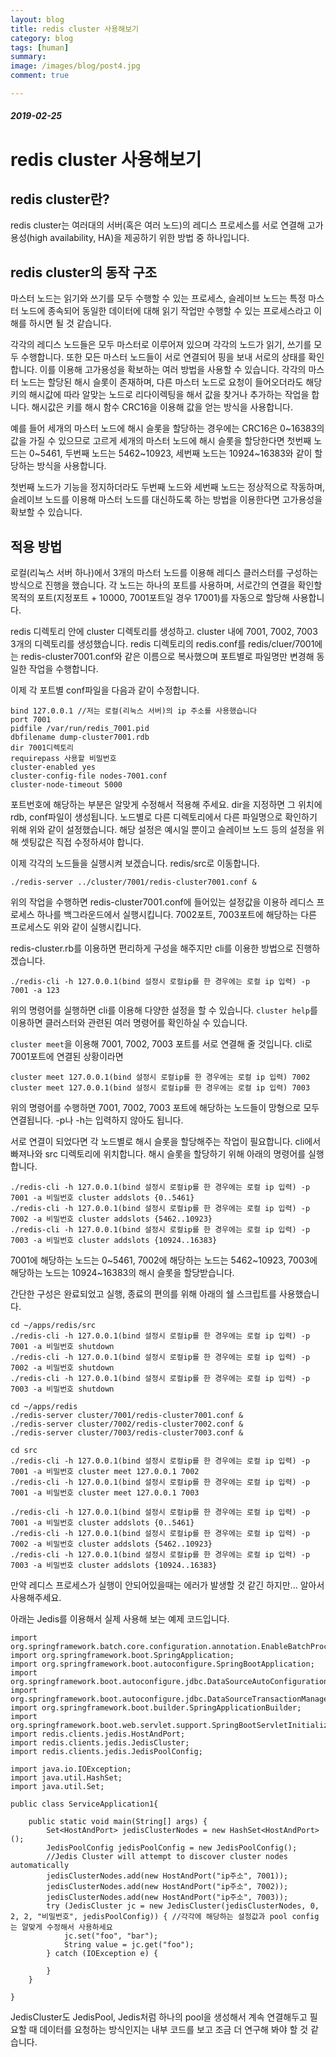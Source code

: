 ```yaml
---
layout: blog
title: redis cluster 사용해보기
category: blog
tags: [human]  
summary:
image: /images/blog/post4.jpg
comment: true

---
```

##### 2019-02-25


# redis cluster 사용해보기

## redis cluster란?
redis cluster는 여러대의 서버(혹은 여러 노드)의 레디스 프로세스를 서로 연결해 고가용성(high availability, HA)을 제공하기 위한 방법 중 하나입니다.

## redis cluster의 동작 구조
마스터 노드는 읽기와 쓰기를 모두 수행할 수 있는 프로세스, 슬레이브 노드는 특정 마스터 노드에 종속되어 동일한 데이터에 대해 읽기 작업만
수행할 수 있는 프로세스라고 이해를 하시면 될 것 같습니다.

각각의 레디스 노드들은 모두 마스터로 이루어져 있으며 각각의 노드가 읽기, 쓰기를 모두 수행합니다. 또한 모든 마스터 노드들이 서로 연결되어
핑을 보내 서로의 상태를 확인합니다. 이를 이용해 고가용성을 확보하는 여러 방법을 사용할 수 있습니다.
각각의 마스터 노드는 할당된 해시 슬롯이 존재하며, 다른 마스터 노드로 요청이 들어오더라도 해당 키의 해시값에 따라 알맞는 노드로 리다이렉팅을 해서
값을 찾거나 추가하는 작업을 합니다.
해시값은 키를 해시 함수 CRC16을 이용해 값을 얻는 방식을 사용합니다.

예를 들어 세개의 마스터 노드에 해시 슬롯을 할당하는 경우에는
CRC16은 0~16383의 값을 가질 수 있으므로 고르게 세개의 마스터 노드에 해시 슬롯을 할당한다면
첫번째 노드는 0~5461, 두번째 노드는 5462~10923, 세번째 노드는 10924~16383와 같이 할당하는 방식을 사용합니다.

첫번째 노드가 기능을 정지하더라도 두번째 노드와 세번째 노드는 정상적으로 작동하며, 슬레이브 노드를 이용해 마스터 노드를 대신하도록 하는 방법을 이용한다면
고가용성을 확보할 수 있습니다.

## 적용 방법
로컬(리눅스 서버 하나)에서 3개의 마스터 노드를 이용해 레디스 클러스터를 구성하는 방식으로 진행을 했습니다. 각 노드는 하나의 포트를 사용하며, 서로간의 연결을 확인할 목적의 포트(지정포트 + 10000, 7001포트일 경우 17001)를 자동으로 할당해 사용합니다.

redis 디렉토리 안에 cluster 디렉토리를 생성하고. cluster 내에 7001, 7002, 7003 3개의 디렉토리를 생성했습니다.
redis 디렉토리의 redis.conf를 redis/cluer/7001에는 redis-cluster7001.conf와 같은 이름으로 복사했으며 포트별로 파일명만 변경해 동일한 작업을 수행합니다.

이제 각 포트별 conf파일을 다음과 같이 수정합니다.
```
bind 127.0.0.1 //저는 로컬(리눅스 서버)의 ip 주소를 사용했습니다
port 7001
pidfile /var/run/redis_7001.pid
dbfilename dump-cluster7001.rdb
dir 7001디렉토리
requirepass 사용할 비밀번호
cluster-enabled yes
cluster-config-file nodes-7001.conf
cluster-node-timeout 5000
```
포트번호에 해당하는 부분은 알맞게 수정해서 적용해 주세요.
dir을 지정하면 그 위치에 rdb, conf파일이 생성됩니다. 노드별로 다른 디렉토리에서 다른 파일명으로 확인하기 위해 위와 같이 설정했습니다.
해당 설정은 예시일 뿐이고 슬레이브 노드 등의 설정을 위해 셋팅값은 직접 수정하셔야 합니다.

이제 각각의 노드들을 실행시켜 보겠습니다. redis/src로 이동합니다.
```
./redis-server ../cluster/7001/redis-cluster7001.conf &
```
위의 작업을 수행하면 redis-cluster7001.conf에 들어있는 설정값을 이용하 레디스 프로세스 하나를 백그라운드에서 실행시킵니다.
7002포트, 7003포트에 해당하는 다른 프로세스도 위와 같이 실행시킵니다.

redis-cluster.rb를 이용하면 편리하게 구성을 해주지만 cli를 이용한 방법으로 진행하겠습니다.

```
./redis-cli -h 127.0.0.1(bind 설정시 로컬ip를 한 경우에는 로컬 ip 입력) -p 7001 -a 123
```
위의 명령어를 실행하면 cli를 이용해 다양한 설정을 할 수 있습니다. ```cluster help```를 이용하면 클러스터와 관련된 여러 명령어를 확인하실 수 있습니다.

```cluster meet```을 이용해 7001, 7002, 7003 포트를 서로 연결해 줄 것입니다. cli로 7001포트에 연결된 상황이라면
```
cluster meet 127.0.0.1(bind 설정시 로컬ip를 한 경우에는 로컬 ip 입력) 7002
cluster meet 127.0.0.1(bind 설정시 로컬ip를 한 경우에는 로컬 ip 입력) 7003
```
위의 명령어를 수행하면 7001, 7002, 7003 포트에 해당하는 노드들이 망형으로 모두 연결됩니다. -p나 -h는 입력하지 않아도 됩니다.

서로 연결이 되었다면 각 노드별로 해시 슬롯을 할당해주는 작업이 필요합니다. cli에서 빠져나와 src 디렉토리에 위치합니다.
해시 슬롯을 할당하기 위해 아래의 명령어를 실행합니다.
```
./redis-cli -h 127.0.0.1(bind 설정시 로컬ip를 한 경우에는 로컬 ip 입력) -p 7001 -a 비밀번호 cluster addslots {0..5461}
./redis-cli -h 127.0.0.1(bind 설정시 로컬ip를 한 경우에는 로컬 ip 입력) -p 7002 -a 비밀번호 cluster addslots {5462..10923}
./redis-cli -h 127.0.0.1(bind 설정시 로컬ip를 한 경우에는 로컬 ip 입력) -p 7003 -a 비밀번호 cluster addslots {10924..16383}
```
7001에 해당하는 노드는 0~5461, 7002에 해당하는 노드는 5462~10923, 7003에 해당하는 노드는 10924~16383의 해시 슬롯을 할당받습니다.

간단한 구성은 완료되었고 실행, 종료의 편의를 위해 아래의 쉘 스크립트를 사용했습니다.


```
cd ~/apps/redis/src
./redis-cli -h 127.0.0.1(bind 설정시 로컬ip를 한 경우에는 로컬 ip 입력) -p 7001 -a 비밀번호 shutdown
./redis-cli -h 127.0.0.1(bind 설정시 로컬ip를 한 경우에는 로컬 ip 입력) -p 7002 -a 비밀번호 shutdown
./redis-cli -h 127.0.0.1(bind 설정시 로컬ip를 한 경우에는 로컬 ip 입력) -p 7003 -a 비밀번호 shutdown

cd ~/apps/redis
./redis-server cluster/7001/redis-cluster7001.conf &
./redis-server cluster/7002/redis-cluster7002.conf &
./redis-server cluster/7003/redis-cluster7003.conf &

cd src
./redis-cli -h 127.0.0.1(bind 설정시 로컬ip를 한 경우에는 로컬 ip 입력) -p 7001 -a 비밀번호 cluster meet 127.0.0.1 7002
./redis-cli -h 127.0.0.1(bind 설정시 로컬ip를 한 경우에는 로컬 ip 입력) -p 7001 -a 비밀번호 cluster meet 127.0.0.1 7003

./redis-cli -h 127.0.0.1(bind 설정시 로컬ip를 한 경우에는 로컬 ip 입력) -p 7001 -a 비밀번호 cluster addslots {0..5461}
./redis-cli -h 127.0.0.1(bind 설정시 로컬ip를 한 경우에는 로컬 ip 입력) -p 7002 -a 비밀번호 cluster addslots {5462..10923}
./redis-cli -h 127.0.0.1(bind 설정시 로컬ip를 한 경우에는 로컬 ip 입력) -p 7003 -a 비밀번호 cluster addslots {10924..16383}
```
만약 레디스 프로세스가 실행이 안되어있을때는 에러가 발생할 것 같긴 하지만... 알아서 사용해주세요.

아래는 Jedis를 이용해서 실제 사용해 보는 예제 코드입니다.
```
import org.springframework.batch.core.configuration.annotation.EnableBatchProcessing;
import org.springframework.boot.SpringApplication;
import org.springframework.boot.autoconfigure.SpringBootApplication;
import org.springframework.boot.autoconfigure.jdbc.DataSourceAutoConfiguration;
import org.springframework.boot.autoconfigure.jdbc.DataSourceTransactionManagerAutoConfiguration;
import org.springframework.boot.builder.SpringApplicationBuilder;
import org.springframework.boot.web.servlet.support.SpringBootServletInitializer;
import redis.clients.jedis.HostAndPort;
import redis.clients.jedis.JedisCluster;
import redis.clients.jedis.JedisPoolConfig;

import java.io.IOException;
import java.util.HashSet;
import java.util.Set;

public class ServiceApplication1{

    public static void main(String[] args) {
		Set<HostAndPort> jedisClusterNodes = new HashSet<HostAndPort>();
		JedisPoolConfig jedisPoolConfig = new JedisPoolConfig();
		//Jedis Cluster will attempt to discover cluster nodes automatically
		jedisClusterNodes.add(new HostAndPort("ip주소", 7001));
		jedisClusterNodes.add(new HostAndPort("ip주소", 7002));
		jedisClusterNodes.add(new HostAndPort("ip주소", 7003));
		try (JedisCluster jc = new JedisCluster(jedisClusterNodes, 0, 2, 2, "비밀번호", jedisPoolConfig)) { //각각에 해당하는 설정값과 pool config는 알맞게 수정해서 사용하세요
			jc.set("foo", "bar");
			String value = jc.get("foo");
		} catch (IOException e) {

		}
	}

}
```

JedisCluster도 JedisPool, Jedis처럼 하나의 pool을 생성해서 계속 연결해두고 필요할 때 데이터를 요청하는 방식인지는 내부 코드를 보고 조금 더 연구해 봐야 할 것 같습니다.

